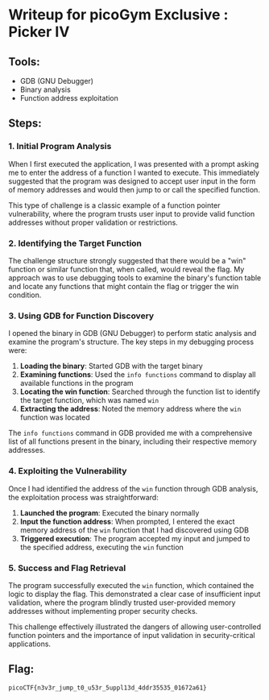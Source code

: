 # Writeup for picoGym Exclusive : Picker IV

## Tools:
- GDB (GNU Debugger)
- Binary analysis
- Function address exploitation

## Steps:

### 1. Initial Program Analysis
When I first executed the application, I was presented with a prompt asking me to enter the address of a function I wanted to execute. This immediately suggested that the program was designed to accept user input in the form of memory addresses and would then jump to or call the specified function.

This type of challenge is a classic example of a function pointer vulnerability, where the program trusts user input to provide valid function addresses without proper validation or restrictions.

### 2. Identifying the Target Function
The challenge structure strongly suggested that there would be a "win" function or similar function that, when called, would reveal the flag. My approach was to use debugging tools to examine the binary's function table and locate any functions that might contain the flag or trigger the win condition.

### 3. Using GDB for Function Discovery
I opened the binary in GDB (GNU Debugger) to perform static analysis and examine the program's structure. The key steps in my debugging process were:

1. **Loading the binary**: Started GDB with the target binary
2. **Examining functions**: Used the `info functions` command to display all available functions in the program
3. **Locating the win function**: Searched through the function list to identify the target function, which was named `win`
4. **Extracting the address**: Noted the memory address where the `win` function was located

The `info functions` command in GDB provided me with a comprehensive list of all functions present in the binary, including their respective memory addresses.

### 4. Exploiting the Vulnerability
Once I had identified the address of the `win` function through GDB analysis, the exploitation process was straightforward:

1. **Launched the program**: Executed the binary normally
2. **Input the function address**: When prompted, I entered the exact memory address of the `win` function that I had discovered using GDB
3. **Triggered execution**: The program accepted my input and jumped to the specified address, executing the `win` function

### 5. Success and Flag Retrieval
The program successfully executed the `win` function, which contained the logic to display the flag. This demonstrated a clear case of insufficient input validation, where the program blindly trusted user-provided memory addresses without implementing proper security checks.

This challenge effectively illustrated the dangers of allowing user-controlled function pointers and the importance of input validation in security-critical applications.

## Flag:
```picoCTF{n3v3r_jump_t0_u53r_5uppl13d_4ddr35535_01672a61}```
